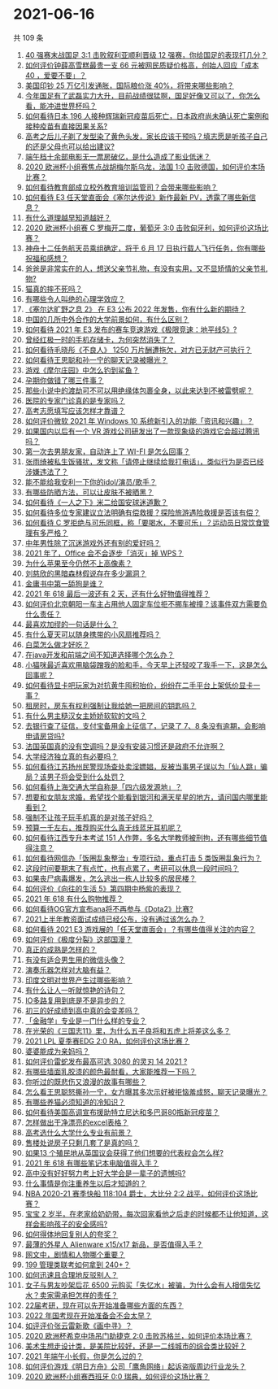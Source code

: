# 2021-06-16

共 109 条

<!-- BEGIN -->
<!-- 最后更新时间 Wed Jun 16 2021 11:06:56 GMT+0800 (China Standard Time) -->

1. [40 强赛末战国足 3:1 击败叙利亚顺利晋级 12
   强赛，你给国足的表现打几分？](https://www.zhihu.com/question/465257701)
2. [如何评价钟薛高雪糕最贵一支 66 元被网民质疑价格高，创始人回应「成本 40
   ，爱要不要」？](https://www.zhihu.com/question/465157262)
3. [美国印钞 25 万亿引发通胀，国际粮价涨 40%，将带来哪些影响？](https://www.zhihu.com/question/464253751)
4. [今年国足有了武磊实力大升，目前战绩很猛啊，国足好像又可以了，你怎么看，能冲进世界杯吗？](https://www.zhihu.com/question/464598980)
5. [如何看待日本 196
   人接种辉瑞新冠疫苗后死亡，日本政府尚未确认死亡案例和接种疫苗有直接因果关系?](https://www.zhihu.com/question/464426634)
6. [高考之后儿子剃了发型染了黄色头发，家长应该干预吗？填志愿是听孩子自己的还是父母也可以给出建议?](https://www.zhihu.com/question/464569384)
7. [端午档十余部电影无一票房破亿，是什么造成了影业低迷？](https://www.zhihu.com/question/465092815)
8. [2020 欧洲杯小组赛焦点战胡梅尔斯乌龙，法国 1:0
   击败德国，如何评价本场比赛？](https://www.zhihu.com/question/465165879)
9. [如何看待教育部成立校外教育培训监管司？会带来哪些影响？](https://www.zhihu.com/question/465193204)
10. [如何看待 E3 任天堂直面会《塞尔达传说》新作最新
    PV，透露了哪些新信息？](https://www.zhihu.com/question/465249547)
11. [有什么道理越早知道越好？](https://www.zhihu.com/question/431287807)
12. [2020 欧洲杯小组赛 C 罗梅开二度，葡萄牙 3:0
    击败匈牙利，如何评价这场比赛？](https://www.zhihu.com/question/465241022)
13. [神舟十二任务航天员乘组确定，将于 6 月 17
    日执行载人飞行任务，你有哪些祝福和感想？](https://www.zhihu.com/question/465272001)
14. [爸爸是非常实在的人，想送父亲节礼物，有没有实用，又不显矫情的父亲节礼物?](https://www.zhihu.com/question/31356015)
15. [猫真的摔不死吗？](https://www.zhihu.com/question/19978294)
16. [有哪些令人叫绝的心理学效应？](https://www.zhihu.com/question/20357247)
17. [《塞尔达旷野之息 2》 在 E3 公布 2022
    年发售，你有什么新的期待？](https://www.zhihu.com/question/465247574)
18. [中国的几所中外合作的大学前景如何，有什么区别？](https://www.zhihu.com/question/291415035)
19. [如何看待 2021 年 E3
    发布的赛车竞速游戏《极限竞速：地平线5》?](https://www.zhihu.com/question/464891552)
20. [曾经红极一时的手机存储卡，为何突然消失了？](https://www.zhihu.com/question/379697777)
21. [如何看待毛晓彤《不良人》 1250
    万片酬遭拖欠，对方已无财产可执行？](https://www.zhihu.com/question/465208835)
22. [如何看待王思聪和孙一宁的聊天记录被曝光？](https://www.zhihu.com/question/465160470)
23. [游戏《摩尔庄园》中怎么钓到鲨鱼？](https://www.zhihu.com/question/463116425)
24. [孕期你做错了哪三件事？](https://www.zhihu.com/question/394789468)
25. [那些小说中的渡劫可不可以用绝缘体包裹全身，以此来达到不被雷劈呢？](https://www.zhihu.com/question/449057976)
26. [医院的专家门诊真的是专家吗？](https://www.zhihu.com/question/462723913)
27. [高考志愿填写应该怎样才靠谱？](https://www.zhihu.com/question/282379013)
28. [如何评价微软 2021 年 Windows 10
    系统新引入的功能「资讯和兴趣」？](https://www.zhihu.com/question/464657974)
29. [如果国内以后有一个 VR
    游戏公司研发出了一款现象级的游戏它会超过腾讯吗？](https://www.zhihu.com/question/465090565)
30. [第一次去男朋友家，自动连上了 WI-FI 是怎么回事？](https://www.zhihu.com/question/464961722)
31. [张雨绮被私生饭骚扰，发文称「请停止继续给我打电话」，类似行为是否已经涉嫌违法了？](https://www.zhihu.com/question/465146351)
32. [能不能给我安利一下你的idol/演员/歌手？](https://www.zhihu.com/question/451642452)
33. [有哪些防晒方法，可以让皮肤不被晒黑？](https://www.zhihu.com/question/462578821)
34. [如何看待《一人之下》米二给国安球迷道歉？](https://www.zhihu.com/question/465110855)
35. [如何看待多位专家建议立法明确有偿救援？探险旅游遇险救援是否该有偿？](https://www.zhihu.com/question/465150991)
36. [如何看待 C
    罗拒绝与可乐同框，称「要喝水，不要可乐」？运动员日常饮食管理有多严格？](https://www.zhihu.com/question/465112331)
37. [中年男性除了沉迷游戏外还有别的爱好吗？](https://www.zhihu.com/question/459226864)
38. [2021 年了，Office 会不会逐步「消灭」掉 WPS？](https://www.zhihu.com/question/460028327)
39. [为什么苹果至今仍然不上高像素？](https://www.zhihu.com/question/464657256)
40. [刘慈欣的黑暗森林假说存在多少漏洞？](https://www.zhihu.com/question/451440009)
41. [金庸书中第一舔狗是谁？](https://www.zhihu.com/question/464912057)
42. [2021 年 618 最后一波还有 2
    天，还有什么好物值得推荐？](https://www.zhihu.com/question/465133544)
43. [如何评价北京朝阳一车主占用他人固定车位拒不挪车被撞？该事件双方需要负什么责任？](https://www.zhihu.com/question/465097829)
44. [最喜欢加缪的一句话是什么？](https://www.zhihu.com/question/318208674)
45. [有什么夏天可以随身携带的小风扇推荐吗？](https://www.zhihu.com/question/59997334)
46. [白菜怎么做才好吃？](https://www.zhihu.com/question/26593822)
47. [在java开发和前端之间不知道选择哪个怎么办？](https://www.zhihu.com/question/280273732)
48. [小猫咪最近喜欢用脑袋蹭我的脸和手，今天早上还轻咬了我手一下，这是怎么回事呢？](https://www.zhihu.com/question/464003051)
49. [如何看待显卡吧玩家为对抗黄牛囤积抬价，纷纷在二手平台上架低价显卡一事？](https://www.zhihu.com/question/464735756)
50. [租房时，房东有权利强制让我给她一把房间的钥匙吗？](https://www.zhihu.com/question/462612155)
51. [有什么男主糙汉女主娇娇软软的文吗？](https://www.zhihu.com/question/393112777)
52. [去银行查了征信，支付宝备用金上征信了，记录了 7、8
    条没有逾期，会影响申请房贷吗?](https://www.zhihu.com/question/401757959)
53. [法国英国真的没有空调吗？是没有安装习惯还是政府不允许啊？](https://www.zhihu.com/question/48716799)
54. [大学经济独立真的有必要吗？](https://www.zhihu.com/question/385171736)
55. [如何看待江苏扬州民警现场查处卖淫嫖娼，反被当事男子误以为「仙人跳」骗局？该男子将会受到什么处罚？](https://www.zhihu.com/question/464879487)
56. [如何看待上海交通大学自称是「四六级发源地」？](https://www.zhihu.com/question/464806294)
57. [想要和女朋友求婚，希望找个能看到银河和满天星星的地方，请问国内哪里能看到？](https://www.zhihu.com/question/453392696)
58. [强制不让孩子玩手机真的是对孩子好吗？](https://www.zhihu.com/question/325178193)
59. [预算一千左右，推荐购买什么真无线蓝牙耳机呢？](https://www.zhihu.com/question/461079082)
60. [如何看待江西专升本考试 151
    人作弊，多名大学教师被刑拘，还有哪些细节值得注意？](https://www.zhihu.com/question/465076235)
61. [如何看待网信办「饭圈乱象整治」专项行动，重点打击 5
    类饭圈乱象行为？](https://www.zhihu.com/question/465112780)
62. [这段时间要期末了有点忙，也有点累了，考研可以休息一段时间吗？](https://www.zhihu.com/question/464096874)
63. [如果丧尸病毒爆发，怎么逃出一栋人比较多的居民楼？](https://www.zhihu.com/question/38408371)
64. [如何评价《向往的生活 5》第四期中杨紫的表现？](https://www.zhihu.com/question/459467558)
65. [2021 年 618 有什么购物推荐？](https://www.zhihu.com/question/456666130)
66. [如何看待OG官方宣布ana将不再参与《Dota2》比赛?](https://www.zhihu.com/question/465058089)
67. [2021上半年教资面试成绩已经公布，没有通过该怎么办？](https://www.zhihu.com/question/465072042)
68. [如何看待 2021 E3
    游戏展的「任天堂直面会」？有哪些值得关注的内容？](https://www.zhihu.com/question/465215405)
69. [如何评价《极度分裂》这部国漫？](https://www.zhihu.com/question/28082072)
70. [真正的成熟是怎样的？](https://www.zhihu.com/question/23055853)
71. [有没有适合男生用的微信头像？](https://www.zhihu.com/question/454151961)
72. [演奏乐器怎样对大脑有益？](https://www.zhihu.com/question/266210634)
73. [印度文明对世界产生过哪些影响？](https://www.zhihu.com/question/462960421)
74. [有什么让人一听就惊艳的诗句？](https://www.zhihu.com/question/457061535)
75. [IO多路复用到底是不是异步的？](https://www.zhihu.com/question/59975081)
76. [初三的好成绩到高中真的会变差吗？](https://www.zhihu.com/question/464672740)
77. [「金融学」专业是一门什么样的专业？](https://www.zhihu.com/question/324787450)
78. [在光荣的《三国志11》里，为什么五子良将和五虎上将差这么多？](https://www.zhihu.com/question/329658518)
79. [2021 LPL 夏季赛EDG 2:0 RA，如何评价这场比赛？](https://www.zhihu.com/question/464995096)
80. [婆婆能成为亲妈吗？](https://www.zhihu.com/question/317585068)
81. [如何评价雷蛇发布最高可选 3080 的灵刃 14 2021 ?](https://www.zhihu.com/question/465077231)
82. [有哪些墙面乳胶漆的颜色最耐看，大家能推荐一下吗？](https://www.zhihu.com/question/266901539)
83. [你听过的既悲伤又浪漫的故事有哪些？](https://www.zhihu.com/question/26437791)
84. [怎么看王思聪怒撕孙一宁，女方曝其多次示好被拒恼羞成怒，聊天记录曝光？](https://www.zhihu.com/question/465193554)
85. [有哪些养猫必须知道的冷知识？](https://www.zhihu.com/question/428891310)
86. [如何看待美国高调宣布援助特立尼达和多巴哥80瓶新冠疫苗？](https://www.zhihu.com/question/465072169)
87. [怎样做出干净漂亮的excel表格？](https://www.zhihu.com/question/21287244)
88. [高考选什么大学什么专业有前景？](https://www.zhihu.com/question/440235164)
89. [售楼处说房子只剩几套了是真的吗？](https://www.zhihu.com/question/460961867)
90. [如果13 个殖民地从英国议会获得了他们想要的代表权会怎么样?](https://www.zhihu.com/question/463566948)
91. [2021 年 618 有哪些笔记本电脑值得入手？](https://www.zhihu.com/question/457255317)
92. [高中没有好好努力考上好大学会是一辈子的遗憾吗?](https://www.zhihu.com/question/463210788)
93. [什么事情是你注重养生以后才知道的？](https://www.zhihu.com/question/451372641)
94. [NBA 2020-21 赛季快船 118:104 爵士，大比分 2:2
    战平，如何评价这场比赛？](https://www.zhihu.com/question/465077497)
95. [宝宝 2
    岁半，在老家给奶奶带，每次回家看他之后走的时候都不让他知道，这样会影响孩子的安全感吗?](https://www.zhihu.com/question/464606733)
96. [如何得体地回复别人的夸奖？](https://www.zhihu.com/question/23758741)
97. [最薄的外星人 Alienware x15/x17
    新品，是否值得入手？](https://www.zhihu.com/question/462727712)
98. [网文中，剧情和人物哪个重要？](https://www.zhihu.com/question/464564870)
99. [199 管理类联考如何拿到 240+？](https://www.zhihu.com/question/61541247)
100. [如何迅速且合理地反驳别人？](https://www.zhihu.com/question/21995841)
101. [女子与男友吵架后花 6500
     元购买「失忆水」被骗，为什么会有人相信失忆水？卖家需承担怎样的责任？](https://www.zhihu.com/question/465082372)
102. [22届考研，现在可以先开始准备哪些方面的东西？](https://www.zhihu.com/question/364876645)
103. [2022 年国考现在开始准备会不会太早？](https://www.zhihu.com/question/444676802)
104. [如评评价张云雷新歌《画中寻》？](https://www.zhihu.com/question/465107627)
105. [2020 欧洲杯希克中场吊门助捷克 2:0
     击败苏格兰，如何评价本场比赛？](https://www.zhihu.com/question/464977163)
106. [美术生想走设计类，是美院比较好，还是一二线城市的综合类比较好？](https://www.zhihu.com/question/462891421)
107. [2021 年端午小长假，你是怎么过的？](https://www.zhihu.com/question/464547029)
108. [如何评价游戏《明日方舟》公司「鹰角网络」起诉盗版周边行业龙头？](https://www.zhihu.com/question/427884535)
109. [2020 欧洲杯小组赛西班牙 0:0 瑞典，如何评价这场比赛？](https://www.zhihu.com/question/465057552)

<!-- END -->
